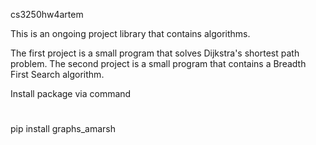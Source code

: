 cs3250hw4artem

This is an ongoing project library that contains algorithms. 

The first project is a small program that solves Dijkstra's shortest path problem.
The second project is a small program that contains a Breadth First Search algorithm. 

Install package via command
#
pip install graphs_amarsh
#

